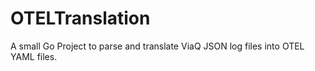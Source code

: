 # OTELTranslation

A small Go Project to parse and translate ViaQ JSON log files into OTEL YAML files.